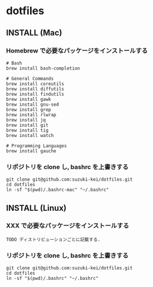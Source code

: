 # dotfiles

## INSTALL (Mac)

### Homebrew で必要なパッケージをインストールする

    # Bash
    brew install bash-completion

    # General Commands
    brew install coreutils
    brew install diffutils
    brew install findutils
    brew install gawk
    brew install gnu-sed
    brew install grep
    brew install rlwrap
    brew install jq
    brew install git
    brew install tig
    brew install watch

    # Programming Languages
    brew install gauche

### リポジトリを clone し, bashrc を上書きする

    git clone git@github.com:suzuki-kei/dotfiles.git
    cd dotfiles
    ln -sf "$(pwd)/.bashrc-mac" "~/.bashrc"

## INSTALL (Linux)

### XXX で必要なパッケージをインストールする

    TODO ディストリビューションごとに記載する.

### リポジトリを clone し, bashrc を上書きする

    git clone git@github.com:suzuki-kei/dotfiles.git
    cd dotfiles
    ln -sf "$(pwd)/.bashrc" "~/.bashrc"

